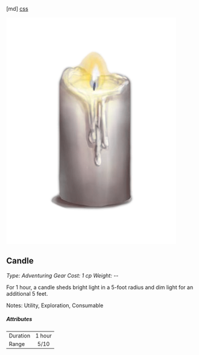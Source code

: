 [md]
[css](-OCVFMyYfsylqoZPiW6l)

![main_banner](https://raw.githubusercontent.com/Tougher-Together-DnD/default-game-assets/refs/heads/main/characters-sheets/light-sources/images/candle-portrait.png)

## Candle
*Type: Adventuring Gear Cost: 1 cp Weight: --*

For 1 hour, a candle sheds bright light in a 5-foot radius and dim light for an additional 5 feet.

Notes: Utility, Exploration, Consumable

##### Attributes
| | |
| :--- | :---: |
| Duration | 1 hour |
| Range | 5/10 |

